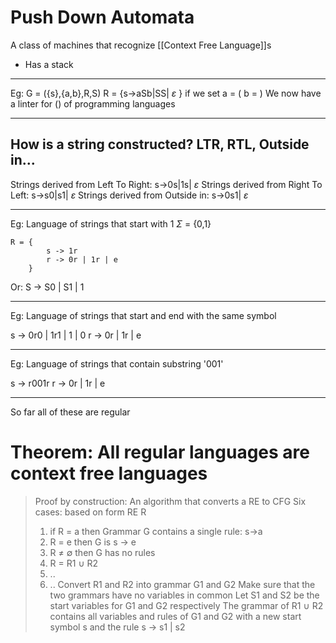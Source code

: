 # Push Down Automata
A class of machines that recognize [[Context Free Language]]s

* Has a stack

---
Eg:
G = ({s},{a,b},R,S)
R = {s->aSb|SS| $\varepsilon$ } 
if we set
a = ( 
b = )
We now have a linter for () of programming languages

---

## How is a string constructed? LTR, RTL, Outside in...
Strings derived from Left To Right:		s->0s|1s| $\varepsilon$
Strings derived from Right To Left:		s->s0|s1| $\varepsilon$
Strings derived from Outside in:		s->0s1| $\varepsilon$


---
Eg: Language of strings that start with 1 $\Sigma$ = {0,1}
```
R = {
		s -> 1r
		r -> 0r | 1r | e
	}
```
 
Or: S -> S0 | S1 | 1

---
Eg: Language of strings that start and end with the same symbol

s -> 0r0 | 1r1 | 1 | 0
r -> 0r | 1r | e

---
Eg: Language of strings that contain substring '001'

s -> r001r
r -> 0r | 1r | e

---

So far all of these are regular 

# Theorem: All regular languages are context free languages
> Proof by construction:
> An algorithm that converts a RE to CFG
> Six cases: based on form RE R
> 	1. if R = a then Grammar G contains a single rule: s->a
> 	2. R = e then G is s -> e
> 	3. R $\neq$ $\emptyset$ then G has no rules
> 	4. R = R1 $\cup$ R2
> 	5. ..
> 	6. ..
> Convert R1 and R2 into grammar G1 and G2 
> Make sure that the two grammars have no variables in common
> Let S1 and S2 be the start variables for G1 and G2 respectively
> The grammar of R1 $\cup$ R2 contains all variables and rules of G1 and G2 with a new start symbol s and the rule s -> s1 | s2




